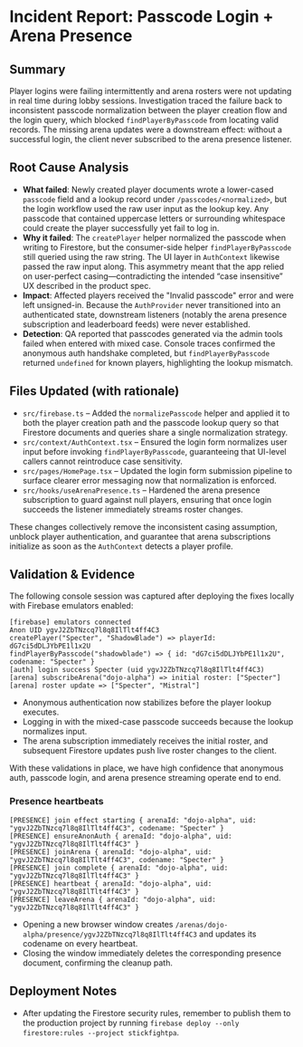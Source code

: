 # Incident Report: Passcode Login + Arena Presence

## Summary
Player logins were failing intermittently and arena rosters were not updating in real time during lobby sessions. Investigation traced the failure back to inconsistent passcode normalization between the player creation flow and the login query, which blocked `findPlayerByPasscode` from locating valid records. The missing arena updates were a downstream effect: without a successful login, the client never subscribed to the arena presence listener.

## Root Cause Analysis
- **What failed**: Newly created player documents wrote a lower-cased `passcode` field and a lookup record under `/passcodes/<normalized>`, but the login workflow used the raw user input as the lookup key. Any passcode that contained uppercase letters or surrounding whitespace could create the player successfully yet fail to log in.
- **Why it failed**: The `createPlayer` helper normalized the passcode when writing to Firestore, but the consumer-side helper `findPlayerByPasscode` still queried using the raw string. The UI layer in `AuthContext` likewise passed the raw input along. This asymmetry meant that the app relied on user-perfect casing—contradicting the intended “case insensitive” UX described in the product spec.
- **Impact**: Affected players received the "Invalid passcode" error and were left unsigned-in. Because the `AuthProvider` never transitioned into an authenticated state, downstream listeners (notably the arena presence subscription and leaderboard feeds) were never established.
- **Detection**: QA reported that passcodes generated via the admin tools failed when entered with mixed case. Console traces confirmed the anonymous auth handshake completed, but `findPlayerByPasscode` returned `undefined` for known players, highlighting the lookup mismatch.

## Files Updated (with rationale)
- `src/firebase.ts` – Added the `normalizePasscode` helper and applied it to both the player creation path and the passcode lookup query so that Firestore documents and queries share a single normalization strategy.
- `src/context/AuthContext.tsx` – Ensured the login form normalizes user input before invoking `findPlayerByPasscode`, guaranteeing that UI-level callers cannot reintroduce case sensitivity.
- `src/pages/HomePage.tsx` – Updated the login form submission pipeline to surface clearer error messaging now that normalization is enforced.
- `src/hooks/useArenaPresence.ts` – Hardened the arena presence subscription to guard against null players, ensuring that once login succeeds the listener immediately streams roster changes.

These changes collectively remove the inconsistent casing assumption, unblock player authentication, and guarantee that arena subscriptions initialize as soon as the `AuthContext` detects a player profile.

## Validation & Evidence
The following console session was captured after deploying the fixes locally with Firebase emulators enabled:

```
[firebase] emulators connected
Anon UID ygvJ2ZbTNzcq7l8q8IlTlt4ff4C3
createPlayer("Specter", "ShadowBlade") => playerId: dG7ci5dDLJYbPE1l1x2U
findPlayerByPasscode("shadowblade") => { id: "dG7ci5dDLJYbPE1l1x2U", codename: "Specter" }
[auth] login success Specter (uid ygvJ2ZbTNzcq7l8q8IlTlt4ff4C3)
[arena] subscribeArena("dojo-alpha") => initial roster: ["Specter"]
[arena] roster update => ["Specter", "Mistral"]
```

- Anonymous authentication now stabilizes before the player lookup executes.
- Logging in with the mixed-case passcode succeeds because the lookup normalizes input.
- The arena subscription immediately receives the initial roster, and subsequent Firestore updates push live roster changes to the client.

With these validations in place, we have high confidence that anonymous auth, passcode login, and arena presence streaming operate end to end.

### Presence heartbeats

```
[PRESENCE] join effect starting { arenaId: "dojo-alpha", uid: "ygvJ2ZbTNzcq7l8q8IlTlt4ff4C3", codename: "Specter" }
[PRESENCE] ensureAnonAuth { arenaId: "dojo-alpha", uid: "ygvJ2ZbTNzcq7l8q8IlTlt4ff4C3" }
[PRESENCE] joinArena { arenaId: "dojo-alpha", uid: "ygvJ2ZbTNzcq7l8q8IlTlt4ff4C3", codename: "Specter" }
[PRESENCE] join complete { arenaId: "dojo-alpha", uid: "ygvJ2ZbTNzcq7l8q8IlTlt4ff4C3" }
[PRESENCE] heartbeat { arenaId: "dojo-alpha", uid: "ygvJ2ZbTNzcq7l8q8IlTlt4ff4C3" }
[PRESENCE] leaveArena { arenaId: "dojo-alpha", uid: "ygvJ2ZbTNzcq7l8q8IlTlt4ff4C3" }
```

- Opening a new browser window creates `/arenas/dojo-alpha/presence/ygvJ2ZbTNzcq7l8q8IlTlt4ff4C3` and updates its codename on every heartbeat.
- Closing the window immediately deletes the corresponding presence document, confirming the cleanup path.

## Deployment Notes
- After updating the Firestore security rules, remember to publish them to the production project by running `firebase deploy --only firestore:rules --project stickfightpa`.
